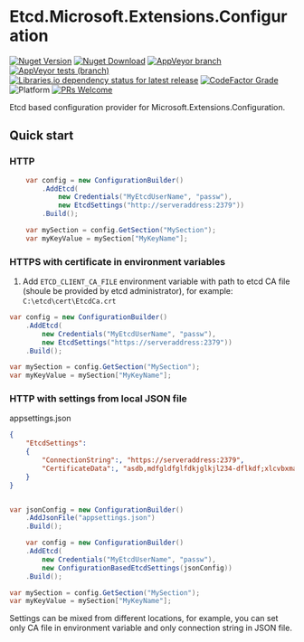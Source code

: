 # Etcd.Microsoft.Extensions.Configuration

[![Nuget Version](https://img.shields.io/nuget/v/Etcd.Microsoft.Extensions.Configuration)](https://www.nuget.org/packages/Etcd.Microsoft.Extensions.Configuration/)
[![Nuget Download](https://img.shields.io/nuget/dt/Etcd.Microsoft.Extensions.Configuration)](https://www.nuget.org/packages/Etcd.Microsoft.Extensions.Configuration/)
[![AppVeyor branch](https://img.shields.io/appveyor/ci/i4004/etcd-microsoft-extensions-configuration/master)](https://ci.appveyor.com/project/i4004/etcd-microsoft-extensions-configuration)
[![AppVeyor tests (branch)](https://img.shields.io/appveyor/tests/i4004/etcd-microsoft-extensions-configuration/master)](https://ci.appveyor.com/project/i4004/etcd-microsoft-extensions-configuration)
[![Libraries.io dependency status for latest release](https://img.shields.io/librariesio/release/nuget/Etcd.Microsoft.Extensions.Configuration)](https://libraries.io/nuget/Etcd.Microsoft.Extensions.Configuration)
[![CodeFactor Grade](https://img.shields.io/codefactor/grade/github/SimplifyNet/Etcd.Microsoft.Extensions.Configuration)](https://www.codefactor.io/repository/github/simplifynet/Etcd.Microsoft.Extensions.Configuration)
![Platform](https://img.shields.io/badge/platform-.NET%205.0%20%7C%20.NET%20Standard%202.1%20%7C%20.NET%20Standard%202.0%20%7C%20.NET%204.6.2-lightgrey)
[![PRs Welcome](https://img.shields.io/badge/PRs-welcome-brightgreen)](http://makeapullrequest.com)

Etcd based configuration provider for Microsoft.Extensions.Configuration.
## Quick start
### HTTP

```csharp
	var config = new ConfigurationBuilder()
		.AddEtcd(
			new Credentials("MyEtcdUserName", "passw"),
			new EtcdSettings("http://serveraddress:2379"))
		.Build();

	var mySection = config.GetSection("MySection");
	var myKeyValue = mySection["MyKeyName"];
```

### HTTPS with certificate in environment variables

1. Add `ETCD_CLIENT_CA_FILE` environment variable with path to etcd CA file (shoule be provided by etcd administrator), for example: `C:\etcd\cert\EtcdCa.crt`

```csharp
var config = new ConfigurationBuilder()
	.AddEtcd(
		new Credentials("MyEtcdUserName", "passw"),
		new EtcdSettings("https://serveraddress:2379"))
	.Build();

var mySection = config.GetSection("MySection");
var myKeyValue = mySection["MyKeyName"];
```

### HTTP with settings from local JSON file

appsettings.json
```json
{
	"EtcdSettings":
	{
		"ConnectionString":, "https://serveraddress:2379",
		"CertificateData":, "asdb,mdfgldfglfdkjglkjl234-dflkdf;xlcvbxmas'd;l'as;dl'2435ro=fdodfgldk",
	}
}

```

```csharp

var jsonConfig = new ConfigurationBuilder()
	.AddJsonFile("appsettings.json")
	.Build();

	var config = new ConfigurationBuilder()
	.AddEtcd(
		new Credentials("MyEtcdUserName", "passw"),
		new ConfigurationBasedEtcdSettings(jsonConfig))
	.Build();

var mySection = config.GetSection("MySection");
var myKeyValue = mySection["MyKeyName"];
```

Settings can be mixed from different locations, for example, you can set only CA file in environment variable and only connection string in JSON file.
